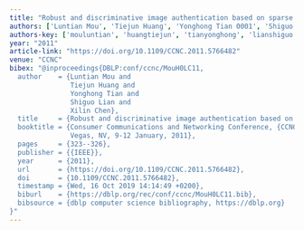 ```yaml
---
title: "Robust and discriminative image authentication based on sparse coding"
authors: ['Luntian Mou', 'Tiejun Huang', 'Yonghong Tian 0001', 'Shiguo Lian', 'Xilin Chen']
authors-key: ['mouluntian', 'huangtiejun', 'tianyonghong', 'lianshiguo', 'chenxilin']
year: "2011"
article-link: "https://doi.org/10.1109/CCNC.2011.5766482"
venue: "CCNC"
bibex: "@inproceedings{DBLP:conf/ccnc/MouH0LC11,
  author    = {Luntian Mou and
               Tiejun Huang and
               Yonghong Tian and
               Shiguo Lian and
               Xilin Chen},
  title     = {Robust and discriminative image authentication based on sparse coding},
  booktitle = {Consumer Communications and Networking Conference, {CCNC} 2011, Las
               Vegas, NV, 9-12 January, 2011},
  pages     = {323--326},
  publisher = {{IEEE}},
  year      = {2011},
  url       = {https://doi.org/10.1109/CCNC.2011.5766482},
  doi       = {10.1109/CCNC.2011.5766482},
  timestamp = {Wed, 16 Oct 2019 14:14:49 +0200},
  biburl    = {https://dblp.org/rec/conf/ccnc/MouH0LC11.bib},
  bibsource = {dblp computer science bibliography, https://dblp.org}
}"
---
```

